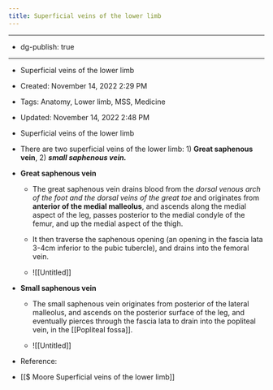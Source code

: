 ```yaml
---
title: Superficial veins of the lower limb
---
```


- --

- dg-publish: true

- --

- Superficial veins of the lower limb

- Created: November 14, 2022 2:29 PM

- Tags: Anatomy, Lower limb, MSS, Medicine

- Updated: November 14, 2022 2:48 PM

- Superficial veins of the lower limb

- There are two superficial veins of the lower limb: 1) ******Great saphenous vein******, 2) *********************small saphenous vein.*********************

- **********************Great saphenous vein**********************
	 - The great saphenous vein drains blood from the *dorsal venous arch of the foot and the dorsal veins of the great toe* and originates from **anterior of the medial malleolus**, and ascends along the medial aspect of the leg, passes posterior to the medial condyle of the femur, and up the medial aspect of the thigh.

	 - It then traverse the saphenous opening (an opening in the fascia lata 3-4cm inferior to the pubic tubercle), and drains into the femoral vein.

	 - ![[Untitled]]

- ****************************************Small saphenous vein****************************************
	 - The small saphenous vein originates from posterior of the lateral malleolus, and ascends on the posterior surface of the leg, and eventually pierces through the fascia lata to drain into the popliteal vein, in the [[Popliteal fossa]].

	 - ![[Untitled]]

- Reference:

- [[$ Moore  Superficial veins of the lower limb]]

